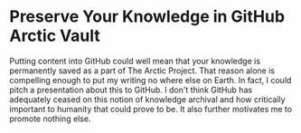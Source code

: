 # Preserve Your Knowledge in GitHub Arctic Vault

Putting content into GitHub could well mean that your knowledge is
permanently saved as a part of The Arctic Project. That reason alone is
compelling enough to put my writing no where else on Earth. In fact, I
could pitch a presentation about this to GitHub. I don't think GitHub
has adequately ceased on this notion of knowledge archival and how
critically important to humanity that could prove to be. It also further
motivates me to promote nothing else.
